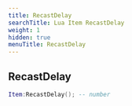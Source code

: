 ```yaml
---
title: RecastDelay
searchTitle: Lua Item RecastDelay
weight: 1
hidden: true
menuTitle: RecastDelay
---
```

## RecastDelay
```lua
Item:RecastDelay(); -- number
```